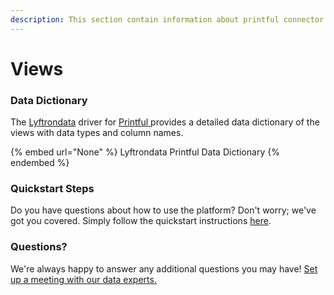 ```yaml
---
description: This section contain information about printful connector views information
---
```


# Views

### Data Dictionary

The [Lyftrondata](https://www.lyftrondata.com/) driver for [Printful](https://www.lyftrondata.com/integration/commerce-analytics/printful//)[ ](https://www.lyftrondata.com/integration/printful/)provides a detailed data dictionary of the views with data types and column names.

{% embed url="None" %}
Lyftrondata Printful Data Dictionary
{% endembed %}

### Quickstart Steps

Do you have questions about how to use the platform? Don't worry; we've got you covered. Simply follow the quickstart instructions [here](../README.md).

### Questions? <a href="#questions" id="questions"></a>

We're always happy to answer any additional questions you may have! [Set up a meeting with our data experts.](https://www.lyftrondata.com/book-a-meeting/)


